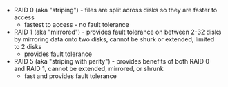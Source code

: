 - RAID 0 (aka "striping") - files are split across disks so they are faster to access
	- fastest to access - no fault tolerance
- RAID 1 (aka "mirrored") - provides fault tolerance on between 2-32 disks by mirroring data onto two disks, cannot be shurk or extended, limited to 2 disks
	- provides fault tolerance
- RAID 5 (aka "striping with parity") - provides benefits of both RAID 0 and RAID 1, cannot be extended, mirrored, or shrunk
	- fast and provides fault tolerance